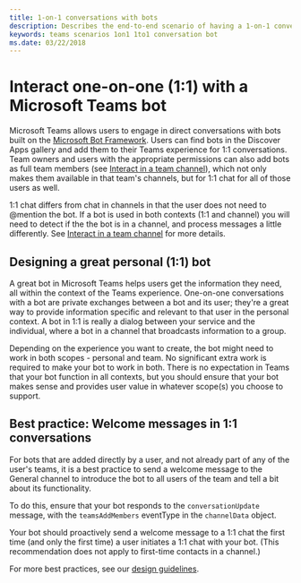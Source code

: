 ```yaml
---
title: 1-on-1 conversations with bots
description: Describes the end-to-end scenario of having a 1-on-1 conversation with a bot in Microsoft Teams
keywords: teams scenarios 1on1 1to1 conversation bot
ms.date: 03/22/2018
---
```

# Interact one-on-one (1:1) with a Microsoft Teams bot

Microsoft Teams allows users to engage in direct conversations with bots built on the [Microsoft Bot Framework](https://docs.botframework.com/en-us/). Users can find bots in the Discover Apps gallery and add them to their Teams experience for 1:1 conversations. Team owners and users with the appropriate permissions can also add bots as full team members (see [Interact in a team channel](~/concepts/bots/bot-conversations/bots-conv-channel)), which not only makes them available in that team's channels, but for 1:1 chat for all of those users as well.

1:1 chat differs from chat in channels in that the user does not need to @mention the bot. If a bot is used in both contexts (1:1 and channel) you will need to detect if the the bot is in a channel, and process messages a little differently. See [Interact in a team channel](~/concepts/bots/bot-conversations/bots-conv-channel) for more details.

## Designing a great personal (1:1) bot

A great bot in Microsoft Teams helps users get the information they need, all within the context of the Teams experience. One-on-one conversations with a bot are private exchanges between a bot and its user; they're a great way to provide information specific and relevant to that user in the personal context. A bot in 1:1 is really a dialog between your service and the individual, where a bot in a channel that broadcasts information to a group.

Depending on the experience you want to create, the bot might need to work in both scopes - personal and team. No significant extra work is required to make your bot to work in both. There is no expectation in Teams that your bot function in all contexts, but you should ensure that your bot makes sense and provides user value in whatever scope(s) you choose to support.

## Best practice: Welcome messages in 1:1 conversations

For bots that are added directly by a user, and not already part of any of the user's teams, it is a best practice to send a welcome message to the General channel to introduce the bot to all users of the team and tell a bit about its functionality. 

To do this, ensure that your bot responds to the `conversationUpdate` message, with the `teamsAddMembers` eventType in the `channelData` object.

Your bot should proactively send a welcome message to a 1:1 chat the first time (and only the first time) a user initiates a 1:1 chat with your bot. (This recommendation does not apply to first-time contacts in a channel.)

For more best practices, see our [design guidelines](~/resources/design/overview).
